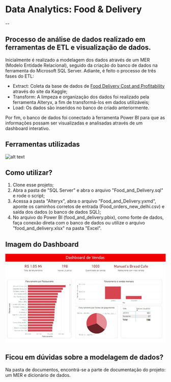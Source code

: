 # Data Analytics: Food & Delivery
--
## Processo de análise de dados realizado em ferramentas de ETL e visualização de dados.
Inicialmente é realizado a modelagem dos dados através de um MER (Modelo Entidade Relacional), seguido da criação do banco de dados na ferramenta do Microsoft SQL Server. Adiante, é feito o processo de três fases do ETL:

  * Extract: Coleta da base de dados de <a href="https://www.kaggle.com/datasets/romanniki/food-delivery-cost-and-profitability" target="_blank">Food Delivery Cost and Profitability</a> através do site da Kaggle;
  * Transform: A limpeza e organização dos dados foi realizado pela ferramenta Alteryx, a fim de transformá-los em dados utilizáveis;
  * Load: Os dados são inseridos no banco de criado anteriormente.

Por fim, o banco de dados foi conectado à ferramenta Power BI para que as informações possam ser visualizadas e analisadas através de um dashboard interativo.

## Ferramentas utilizadas
<img src="https://community.alteryx.com/t5/image/serverpage/image-id/259688iF6C1C4BD0BC11851?v=v2" alt="alt text" width="65" height="65">

## Como utilizar?
1. Clone esse projeto;
2. Abra a pasta de "SQL Server" e abra o arquivo "Food_and_Delivery.sql" e rode o script;
3. Acessa a pasta "Alteryx", abra o arquivo "Food_and_Delivery.yxmd", aponte os caminhos corretos de entrada (Food_orders_new_delhi.csv) e saída dos dados (o banco de dados SQL);
4. No arquivo do Power BI (food_and_delivery.pbix), como fonte de dados, faça conexão direta com o banco de dados ou utilize o arquivo "food_and_delivery.xlsx" na pasta "Excel".

## Imagem do Dashboard
![alt text](Dashboard.jpg)

## Ficou em dúvidas sobre a modelagem de dados?
Na pasta de documentos, encontrá-se a parte de documentação do projeto: um MER e dicionário de dados.







